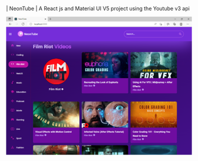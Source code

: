 | NeonTube |
A React js and Material UI V5 project using the Youtube v3 api

![NeonTube](./src/images/neontube.PNG)
